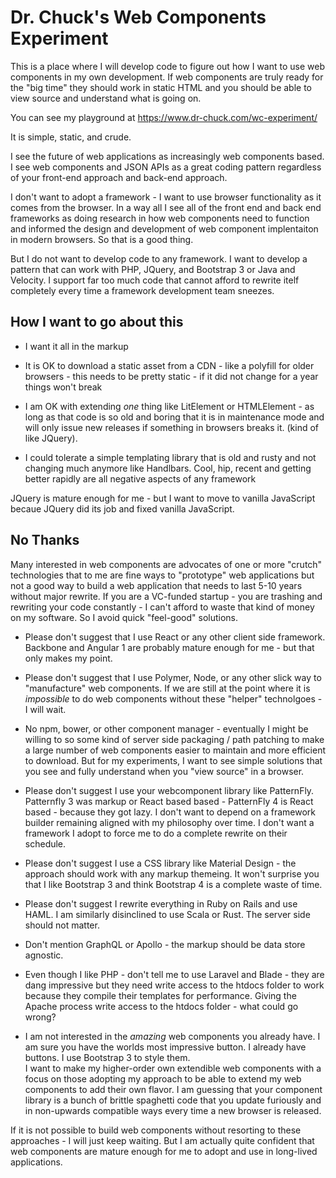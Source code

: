 Dr. Chuck's Web Components Experiment
=====================================

This is a place where I will develop code to figure out how I want to use
web components in my own development.  If web components are truly ready
for the "big time" they should work in static HTML and you should be able
to view source and understand what is going on.

You can see my playground at https://www.dr-chuck.com/wc-experiment/

It is simple, static, and crude.

I see the future of web applications as increasingly web components based.
I see web components and JSON APIs as a great coding pattern regardless of your
front-end approach and back-end approach.

I don't want to adopt a framework - I want to use browser functionality as it comes from the browser.
In a way all I see all of the front end and back end frameworks as doing research in how web components
need to function and informed the design and development of web component 
implentaiton in modern browsers.  So that is a good thing.

But I do not want to develop code to any framework.   I want to develop a pattern that can work with 
PHP, JQuery, and Bootstrap 3 or Java and Velocity.   I support far too much code that cannot afford 
to rewrite itelf completely every time a framework development team sneezes.

How I want to go about this
---------------------------

* I want it all in the markup

* It is OK to download a static asset from a CDN - like a polyfill for older browsers - this needs
to be pretty static - if it did not change for a year things won't break

* I am OK with extending *one* thing like LitElement or HTMLElement - as long as that code is 
so old and boring that it is in maintenance mode and will only issue new releases if something
in browsers breaks it.  (kind of like JQuery).

* I could tolerate a simple templating library that is old and rusty and not
changing much anymore like Handlbars.   Cool, hip, recent and getting better rapidly are
all negative aspects of any framework

JQuery is mature enough for me - but I want to move to vanilla JavaScript becaue JQuery did its job
and fixed vanilla JavaScript.

No Thanks
---------

Many interested in web components are advocates of one or more "crutch" technologies that to me
are fine ways to "prototype" web applications but not a good way to build a web application that
needs to last 5-10 years without major rewrite.  If you are a VC-funded startup - you are trashing and 
rewriting your code constantly - I can't afford to waste that kind of money on my software.  So I avoid
quick "feel-good" solutions.

* Please don't suggest that I use React or any other client side framework. Backbone and Angular 1
are probably mature enough for me - but that only makes my point.

* Please don't suggest that I use Polymer, Node, or any other slick way to "manufacture" web components.
If we are still at the point where it is *impossible* to do web components without these
"helper" technolgoes - I will wait.

* No npm, bower, or other component manager - eventually I might be willing to so some kind of
server side packaging / path patching to make a large number of web components easier to maintain
and more efficient to download.  But for my experiments, I want to see simple solutions that
you see and fully understand when you "view source" in a browser.

* Please don't suggest I use your webcomponent library like PatternFly. Patternfly 3 was
markup or React based based - PatternFly 4 is React based - because they got lazy.  I don't
want to depend on a framework builder remaining aligned with my philosophy over time.
I don't want a framework I adopt to force me to do a complete rewrite on their schedule.

* Please don't suggest I use a CSS library like Material Design - the approach should
work with any markup themeing.   It won't surprise you that I like Bootstrap 3 and think
Bootstrap 4 is a complete waste of time.

* Please don't suggest I rewrite everything in Ruby on Rails and use HAML.  I am 
similarly disinclined to use Scala or Rust.  The server side should not matter.

* Don't mention GraphQL or Apollo - the markup should be data store agnostic.

* Even though I like PHP - don't tell me to use Laravel and Blade - they are dang impressive but they
need write access to the htdocs folder to work because they compile their templates for performance.
Giving the Apache process write access to the htdocs folder - what could go wrong?

* I am not interested in the *amazing* web components you already have. I am sure you have the worlds
most impressive button.  I already have buttons.  I use Bootstrap 3 to style them.  
I want to make my higher-order own extendible web
components with a focus on those adopting my approach to be able to extend my web components
to add their own flavor.  I am guessing that your component library is a bunch of brittle spaghetti code
that you update furiously and in non-upwards compatible ways every time a new browser is released.

If it is not possible to build web components without resorting to these approaches - I will just
keep waiting.  But I am actually quite confident that web components are mature enough for
me to adopt and use in long-lived applications.


